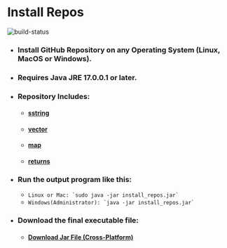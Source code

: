 # Install Repos
![build-status](https://github.com/Dark-CodeX/InstallRepos/actions/workflows/maven.yml/badge.svg)
* ### Install GitHub Repository on any Operating System (Linux, MacOS or Windows).
* ### Requires Java JRE 17.0.0.1 or later.
* ### Repository Includes:
    * #### [sstring](https://www.github.com/Dark-CodeX/sstring.git)
    * #### [vector](https://www.github.com/Dark-CodeX/vector.git)
    * #### [map](https://www.github.com/Dark-CodeX/map.git)
    * #### [returns](https://www.github.com/Dark-CodeX/returns.git)
* ### Run the output program like this:
    * ```Linux or Mac: `sudo java -jar install_repos.jar` ```
    * ```Windows(Administrator): `java -jar install_repos.jar` ```
* ### Download the final executable file:
    * #### [Download Jar File (Cross-Platform)](https://github.com/Dark-CodeX/InstallRepos/releases/download/v1.0.0/InstallRepos.jar)
